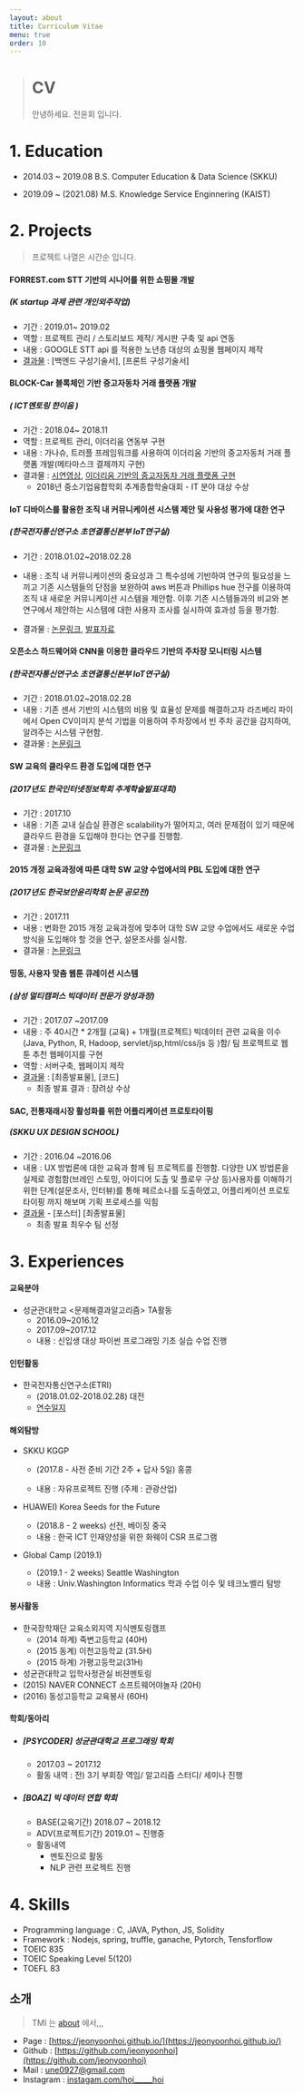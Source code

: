 ```yaml
---
layout: about
title: Curriculum Vitae
menu: true
order: 10 
---
```


> # CV
>
> 안녕하세요. 전윤회 입니다. 
>

# 1. Education

- 2014.03 ~ 2019.08 B.S. Computer Education & Data Science (SKKU)

- 2019.09 ~ (2021.08) M.S. Knowledge Service Enginnering (KAIST)





# 2. Projects 

> 프로젝트 나열은 시간순 입니다.

#### **FORREST.com** STT 기반의 시니어를 위한 쇼핑몰 개발

##### (K startup 과제 관련 개인외주작업)

- 기간 :  2019.01~ 2019.02
- 역할 : 프로젝트 관리 / 스토리보드 제작/ 게시판 구축 및 api 연동
- 내용 : GOOGLE STT api 를 적용한 노년층 대상의 쇼핑몰 웹페이지 제작
- [결과물](https://github.com/jeonyoonhoi/projects/tree/master/2019-01%20%5BK-startsup%5D%20FOR-REST.com%2C%20STT%20%EA%B8%B0%EB%B0%98%EC%9D%98%20%EC%8B%9C%EB%8B%88%EC%96%B4%EB%A5%BC%20%EC%9C%84%ED%95%9C%20%EC%87%BC%ED%95%91%EB%AA%B0>) :  [백엔드 구성기술서], [프론트 구성기술서]





#### **BLOCK-Car** 블록체인 기반 중고자동차 거래 플랫폼 개발

##### ( ICT멘토링 한이음 )

- 기간 : 2018.04~ 2018.11
- 역할 : 프로젝트 관리, 이더리움 연동부 구현
- 내용 : 가나슈, 트러플 프레임워크를 사용하여 이더리움 기반의 중고자동처 거래 플랫폼 개발(메타마스크 결제까지 구현)
- 결과물 : [시연영상](https://youtu.be/1nhJT7w0Ktg),  [이더리움 기반의 중고자동차 거래 플랫폼 구현](<https://github.com/jeonyoonhoi/projects/tree/master/2018-04%20%5B%ED%95%9C%EC%9D%B4%EC%9D%8C%5DBLOCK-CAR%2C%EB%B8%94%EB%A1%9D%EC%B2%B4%EC%9D%B8%20%EA%B8%B0%EB%B0%98%20%EC%A4%91%EA%B3%A0%EC%9E%90%EB%8F%99%EC%B0%A8%20%EA%B1%B0%EB%9E%98%20%ED%94%8C%EB%9E%AB%ED%8F%BC>)
  - 2018년 중소기업융합학회 추계종합학술대회  - IT 분야 대상 수상 





#### **IoT 디바이스를 활용한 조직 내 커뮤니케이션 시스템 제안 및 사용성 평가에 대한 연구** 

##### (한국전자통신연구소 초연결통신본부 IoT연구실)

- 기간 : 2018.01.02~2018.02.28

- 내용 : 조직 내 커뮤니케이션의 중요성과 그 특수성에 기반하여 연구의 필요성을 느끼고 기존 시스템들의 단점을 보완하여 aws 버튼과 Phillips hue 전구를 이용하여 조직 내 새로운 커뮤니케이션 시스템을 제안함. 이후 기존 시스템들과의 비교와 본 연구에서 제안하는 시스템에 대한 사용자 조사를 실시하여 효과성 등을 평가함. 

- 결과물 : [논문링크](<https://github.com/jeonyoonhoi/projects/tree/master/2018-01%20%5BETRI%5D%5BJCCI%5D%20IoT%20%EB%94%94%EB%B0%94%EC%9D%B4%EC%8A%A4%EB%A5%BC%20%ED%99%9C%EC%9A%A9%ED%95%9C%20%EC%A1%B0%EC%A7%81%20%EB%82%B4%20%EC%BB%A4%EB%AE%A4%EB%8B%88%EC%BC%80%EC%9D%B4%EC%85%98%20%EC%8B%9C%EC%8A%A4%ED%85%9C%20%EC%A0%9C%EC%95%88%20%EB%B0%8F%20%EC%82%AC%EC%9A%A9%EC%84%B1%20%ED%8F%89%EA%B0%80%EC%97%90%20%EB%8C%80%ED%95%9C%20%EC%97%B0%EA%B5%AC>), [발표자료]()

  





#### **오픈소스 하드웨어와 CNN을 이용한 클라우드 기반의 주차장 모니터링 시스템**   

##### (한국전자통신연구소 초연결통신본부 IoT연구실)

- 기간 : 2018.01.02~2018.02.28
- 내용 : 기존 센서 기반의 시스템의 비용 및 효율성 문제를 해결하고자 라즈베리 파이에서 Open CV이미지 분석 기법을 이용하여 주차장에서 빈 주차 공간을 감지하여, 알려주는 시스템 구현함.
- 결과물 : [논문링크](<https://github.com/jeonyoonhoi/projects/tree/master/2018-01%20%5BETRI%5D%5BJCCI%5D%20%EB%9D%BC%EC%A6%88%EB%B2%A0%EB%A6%AC%ED%8C%8C%EC%9D%B4%EC%99%80%20CNN%EC%9D%84%20%EC%9D%B4%EC%9A%A9%ED%95%9C%20%ED%81%B4%EB%9D%BC%EC%9A%B0%EB%93%9C%20%EA%B8%B0%EB%B0%98%EC%9D%98%20%EC%A3%BC%EC%B0%A8%EC%9E%A5%20%EB%AA%A8%EB%8B%88%ED%84%B0%EB%A7%81%20%EC%8B%9C%EC%8A%A4%ED%85%9C>)





#### SW 교육의 클라우드 환경 도입에 대한 연구

##### (2017년도 한국인터넷정보학회 추계학술발표대회)

- 기간 : 2017.10
- 내용 :  기존 교내 실습실 환경은 scalability가 떨어지고, 여러 문제점이 있기 때문에 클라우드 환경을 도입해야 한다는 연구를 진행함.
- 결과물 : [논문링크](<https://github.com/jeonyoonhoi/projects/tree/master/2017-10%20%5BKSII%5D%20SW%EA%B5%90%EC%9C%A1%EC%9D%98%20%ED%81%B4%EB%9D%BC%EC%9A%B0%EB%93%9C%20%ED%99%98%EA%B2%BD%20%EB%8F%84%EC%9E%85%EC%97%90%20%EB%8C%80%ED%95%9C%20%EC%97%B0%EA%B5%AC>)





#### 2015 개정 교육과정에 따른 대학 SW 교양 수업에서의 PBL 도입에 대한 연구

##### (2017년도 한국보안윤리학회 논문 공모전)

- 기간 : 2017.11
- 내용 : 변화한 2015 개정 교육과정에 맞추어 대학 SW 교양 수업에서도 새로운 수업 방식을 도입해야 할 것을 연구, 설문조사를 실시함.
- 결과물 : [논문링크](<https://github.com/jeonyoonhoi/projects/tree/master/2017-10%20%5BKSII%5D%20SW%EA%B5%90%EC%9C%A1%EC%9D%98%20%ED%81%B4%EB%9D%BC%EC%9A%B0%EB%93%9C%20%ED%99%98%EA%B2%BD%20%EB%8F%84%EC%9E%85%EC%97%90%20%EB%8C%80%ED%95%9C%20%EC%97%B0%EA%B5%AC>)





#### 띵동, 사용자 맞춤 웹툰 큐레이션 시스템

##### (삼성 멀티캠퍼스 빅데이터 전문가 양성과정)

- 기간 : 2017.07 ~2017.09
- 내용 : 주 40시간  * 2개월 (교육) + 1개월(프로젝트) 빅데이터 관련 교육을 이수(Java, Python, R, Hadoop, servlet/jsp,html/css/js 등 )함/ 팀 프로젝트로 웹툰 추천 웹페이지를 구현
- 역할 : 서버구축, 웹페이지 제작
- [결과물](<https://github.com/jeonyoonhoi/projects/tree/master/2017-08%20%5B%EC%82%BC%EC%84%B1%EB%A9%80%ED%8B%B0%EC%BA%A0%ED%8D%BC%EC%8A%A4%5D%20%EB%9D%B5%EB%8F%99%2C%20%EC%82%AC%EC%9A%A9%EC%9E%90%20%EB%A7%9E%EC%B6%A4%20%EC%9B%B9%ED%88%B0%20%EC%B6%94%EC%B2%9C%20%EC%8B%9C%EC%8A%A4%ED%85%9C>) : [최종발표물], [코드]
  - 최종 발표 결과 : 장려상 수상





#### **SAC**, 전통재래시장 활성화를 위한 어플리케이션 프로토타이핑 

##### (SKKU UX DESIGN SCHOOL)

- 기간 : 2016.04 ~2016.06
- 내용 :  UX 방법론에 대한 교육과 함께 팀 프로젝트를 진행함. 다양한 UX 방법론을 실제로 경험함(브레인 스토밍, 아이디어 도출 및 플로우 구상 등)사용자를 이해하기 위한 단계(설문조사, 인터뷰)를 통해 페르소나를 도출하였고, 어플리케이션 프로토 타이핑 까지 해보며 기획 프로세스를 익힘
- [결과물](<https://github.com/jeonyoonhoi/projects/tree/master/2016-04%20%5BUX%20Design%20School%5D%20SAC%2C%20%EC%A0%84%ED%86%B5%EC%9E%AC%EB%9E%98%EC%8B%9C%EC%9E%A5%20%ED%99%9C%EC%84%B1%ED%99%94%EB%A5%BC%20%EC%9C%84%ED%95%9C%20%EC%96%B4%ED%94%8C%EB%A6%AC%EC%BC%80%EC%9D%B4%EC%85%98%20%ED%94%84%EB%A1%9C%ED%86%A0%ED%83%80%EC%9D%B4%ED%95%91>) - [포스터] [최종발표물]
  - 최종 발표 최우수 팀 선정







# 3. Experiences

#### 교육분야

- 성균관대학교 <문제해결과알고리즘> TA활동
  - 2016.09~2016.12
  - 2017.09~2017.12
  - 내용 : 신입생 대상 파이썬 프로그래밍 기초 실습 수업 진행

#### 인턴활동

- 한국전자통신연구소(ETRI)
  - (2018.01.02-2018.02.28) 대전
  - [연수일지](https://trello.com/b/JPND506n)

#### 해외탐방

- SKKU KGGP

  - (2017.8 - 사전 준비 기간 2주 + 답사 5일) 홍콩

  - 내용 : 자유프로젝트 진행 (주제 : 관광산업)

    

- HUAWEI) Korea Seeds for the Future

  - (2018.8 - 2 weeks)  선전, 베이징 중국
  - 내용 : 한국 ICT 인재양성을 위한 화웨이 CSR 프로그램



- Global Camp (2019.1) 
  - (2019.1 - 2 weeks) Seattle Washington
  - 내용 : Univ.Washington Informatics 학과 수업 이수 및 테크노벨리 탐방
  
#### 봉사활동

- 한국장학재단 교육소외지역 지식멘토링캠프
  - (2014 하계) 죽변고등학교 (40H)
  - (2015 동계) 이천고등학교 (31.5H)
  - (2015 하계) 가평고등학교(31H)
- 성균관대학교 입학사정관실 비젼멘토링
- (2015) NAVER CONNECT 소프트웨어야놀자 (20H)
- (2016) 동성고등학교 교육봉사 (60H)



#### 학회/동아리

- ##### [PSYCODER] 성균관대학교 프로그래밍 학회

  - 2017.03 ~ 2017.12
  - 활동 내역 : 전) 3기 부회장 역임/ 알고리즘 스터디/ 세미나 진행
- ##### [BOAZ] 빅 데이터 연합 학회 

  - BASE(교육기간) 2018.07 ~ 2018.12
  - ADV(프로젝트기간) 2019.01 ~ 진행중
  - 활동내역
    - 멘토진으로 활동
    - NLP 관련 프로젝트 진행
    





# 4. Skills

* Programming language :  C, JAVA, Python, JS, Solidity
* Framework : Nodejs, spring, truffle, ganache, Pytorch, Tensforflow
* TOEIC 835 
* TOEIC Speaking Level 5(120)
* TOEFL 83 





## 소개

> TMI 는 [about](https://jeonyoonhoi.github.io/about/) 에서,,,

- Page :  [https://jeonyoonhoi.github.io/](https://jeonyoonhoi.github.io/)
- Github : [https://github.com/jeonyoonhoi](https://github.com/jeonyoonhoi)
- Mail : une0927@gmail.com
- Instagram : [instagam.com/hoi\_\_\_\_\_hoi](https://instagram.com/hoi_____hoi)



